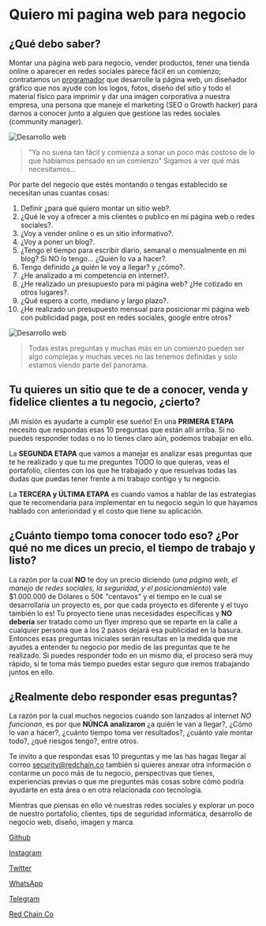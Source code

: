 # Quiero mi pagina web para negocio

## ¿Qué debo saber?

Montar una página web para negocio, vender productos, tener una tienda online o aparecer en redes sociales parece fácil en un comienzo; contratamos un [programador](https://redchain.co/) que desarrolle la página web, un diseñador gráfico que nos ayude con los logos, fotos, diseño del sitio y todo el material físico para imprimir y dar una imágen corporativa a nuestra empresa, una persona que maneje el marketing (SEO o Growth hacker) para darnos a conocer junto a alguien que gestione las redes sociales (community manager).

![Desarrollo web](https://pbs.twimg.com/profile_banners/1065280791540875265/1564679334/1500x500)

> "Ya no suena tan fácil y comienza a sonar un poco más costoso de lo que habíamos pensado en un comienzo" Sigamos a ver qué más necesitamos...

Por parte del negocio que estés montando o tengas establecido se necesitan unas cuantas cosas:
1. Definir ¿para qué quiero montar un sitio web?.
2. ¿Qué le voy a ofrecer a mis clientes o publico en mi página web o redes sociales?.
3. ¿Voy a vender online o es un sitio informativo?.
4. ¿Voy a poner un blog?.
5. ¿Tengo el tiempo para escribir diario, semanal o mensualmente en mi blog? Si NO lo tengo... ¿Quién lo va a hacer?.
6. Tengo definido ¿a quién le voy a llegar? y ¿cómo?.
7. ¿He analizado a mi competencia en internet?.
8. ¿He realizado un presupuesto para mi página web? ¿He cotizado en otros lugares?.
9. ¿Qué espero a corto, mediano y largo plazo?.
10. ¿He realizado un presupuesto mensual para posicionar mi página web con publicidad paga, post en redes sociales, google entre otros?


![Desarrollo web](https://redchain.co/assets/img/mujer-computador-programacion.webp)

> Todas estas preguntas y muchas más en un comienzo pueden ser algo complejas y muchas veces no las tenemos definidas y solo estamos viendo parte del panorama. 

## Tu quieres un sitio que te de a conocer, venda y fidelice clientes a tu negocio, ¿cierto?

¡Mi misión es ayudarte a cumplir ese sueño! En una **PRIMERA ETAPA** necesito que respondas esas 10 preguntas que están allí arriba. Si no puedes responder todas o no lo tienes claro aún, podemos trabajar en ello.

La **SEGUNDA ETAPA** que vamos a manejar es analizar esas preguntas que te he realizado y que tu me preguntes TODO lo que quieras, veas el portafolio, clientes con los que he trabajado y que resuelvas todas las dudas que puedas tener frente a mi trabajo contigo y tu negocio.

La **TERCERA y ÚLTIMA ETAPA** es cuando vamos a hablar de las estrategias que te recomendaría para implementar en tu negocio según lo que hayamos hablado con anterioridad y el costo que tiene su aplicación.

## ¿Cuánto tiempo toma conocer todo eso? ¿Por qué no me dices un precio, el tiempo de trabajo y listo?
La razón por la cual **NO** te doy un precio diciendo (_una página web, el manejo de redes sociales, la seguridad, y el posicionamiento_) vale $1.000.000 de Dólares o 50¢ "centavos" y el tiempo en le cual se desarrollaría un proyecto es, por que cada proyecto es diferente y el tuyo también lo es! Tu proyecto tiene unas necesidades específicas y **NO debería** ser tratado como un flyer impreso que se reparte en la calle a cualquier persona que a los 2 pasos dejará esa publicidad en la basura. Entonces esas preguntas iniciales serán resultas en la medida que me ayudes a entender tu negocio por medio de las preguntas que te he realizado. Si puedes responder todo en un mismo día, el proceso será muy rápido, si te toma más tiempo puedes estar seguro que iremos trabajando juntos en ello.

## ¿Realmente debo responder esas preguntas?
La razón por la cual muchos negocios cuando son lanzados al internet *NO funcionan*, es por que **NÚNCA analizaron** ¿a quién le van a llegar?, ¿Cómo lo van a hacer?, ¿cuánto tiempo toma ver resultados?, ¿cuánto vale montar todo?, ¿qué riesgos tengo?, entre otros.

Te invito a que respondas esas 10 preguntas y me las has hagas llegar al correo security@redchain.co también si quieres anexar otra información o contarme un poco más de tu negocio, perspectivas que tienes, experiencias previas o que me preguntes más cosas sobre cómo podría ayudarte en esta área o en otra relacionada con tecnología.

Mientras que piensas en ello vé nuestras redes sociales y explorar un poco de nuestro portafolio, clientes, tips de seguridad informática, desarrollo de negocio web, diseño, imagen y marca.


[Github](https://github.com/RedChainCo) 

[Instagram](https://instagram.com/RedChainCo) 

[Twitter](https://twitter.com/RedChainCo) 

[WhatsApp](https://whatsapp.com/) 

[Telegram](https://t.me/RedChainCo) 

[Red Chain Co](https://redchain.co/)	
